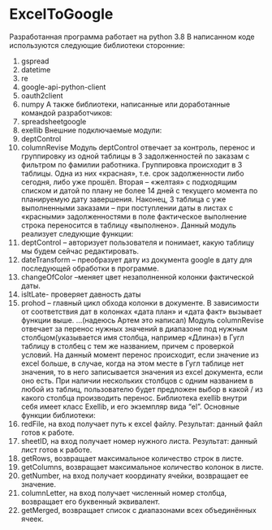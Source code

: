 # ExcelToGoogle
Разработанная программа работает на python 3.8
В написанном коде используются следующие библиотеки сторонние:
1.	gspread
2.	datetime
3.	re
4.	google-api-python-client
5.	oauth2client
6.	numpy
А также библиотеки, написанные или доработанные командой разработчиков:
1.	spreadsheetgoogle
2.	exellib
Внешние подключаемые модули:
1.	deptControl
2.	columnRevise
Модуль deptControl отвечает за контроль, перенос и группировку из одной таблицы в 3 задолженностей по заказам с фильтром по фамилии работника. Группировка происходит в 3 таблицы. Одна из них «красная», т.е. срок задолженности либо сегодня, либо уже прошёл. Вторая – «желтая» с подходящим списком и датой по плану не более 14 дней с текущего момента по планируемую дату завершения. Наконец, 3 таблица с уже выполненными заказами – при поступлении даты в листах с «красными» задолженностями в поле фактическое выполнение строка переносится в таблицу «выполнено».
Данный модуль реализует следующие функции:
1.	deptControl – авторизует пользователя и понимает, какую таблицу мы будем сейчас редактировать.
2.	dateTransform – преобразует дату из документа google в дату для последующей обработки в программе.
3.	changeOfColor –меняет цвет незаполненной колонки фактической даты.
4.	isItLate- проверяет давность даты
5.	prohod – главный цикл обхода колонки в документе. В зависимости от соответствия дат в колонках «дата план»  и «дата факт» вызывает функции выше.
…(надеюсь Артем это написал)
Модуль columnRevise отвечает за перенос нужных значений в диапазоне под нужным столбцом(указывается имя столбца, например «Длина») в Гугл таблицу в столбец с тем же названием, причем с проверкой условий. На данный момент перенос происходит, если значение из excel больше, в случае, когда на этом месте в Гугл таблице нет значения, то в него записывается значения из excel документа, если оно есть. При наличии нескольких столбцов с одним названием в любой из таблиц, пользователю будет предложен выбор в какой / из какого столбца производить перенос.
Библиотека exellib внутри себя имеет класс Exellib, и его экземпляр вида “el”. Основные функции библиотеки:
1.	redFile, на вход получает путь к excel файлу. Результат: данный файл готов к работе.
2.	sheetID, на вход получает номер нужного листа. Результат: данный лист готов к работе.
3.	getRows, возвращает максимальное количество строк в листе.
4.	getColumns, возвращает максимальное количество колонок в листе.
5.	getNumber, на вход получает координату ячейки, возвращает ее значение.
6.	columnLetter, на вход получает численный номер столбца, возвращает его буквенный эквивалент.
7.	getMerged, возвращает список с диапазонами всех объединённых ячеек.
